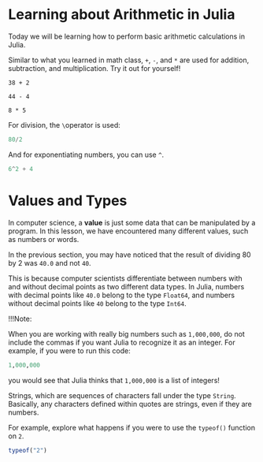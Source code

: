 # Learning about Arithmetic in Julia

Today we will be learning how to perform basic arithmetic calculations in Julia.

Similar to what you learned in math class, `+`, `-`, and `*` are used for addition, subtraction, and multiplication. Try it out for yourself!

```@repl
38 + 2

44 - 4

8 * 5
```

For division, the `\`operator is used:

```julia
80/2
```

And for exponentiating numbers, you can use `^`.

```julia
6^2 + 4
```

# Values and Types

In computer science, a **value** is just some data that can be manipulated by a program. In this lesson, we have encountered many different values, such as numbers or words.

In the previous section, you may have noticed that the result of dividing 80 by 2 was `40.0` and not `40`.

This is because computer scientists differentiate between numbers with and without decimal points as two different data types. In Julia, numbers with decimal points like `40.0` belong to the type `Float64`, and numbers without decimal points like  `40` belong to
the type `Int64`.

!!!Note:

When you are working with really big numbers such as `1,000,000`, do not include the commas if you want Julia to recognize it as an integer. For example, if you were to run this code:

```julia
1,000,000
```

you would see that Julia thinks that `1,000,000` is a list of integers!

Strings, which are sequences of characters fall under the type `String`. Basically, any characters defined within quotes are strings, even if they are numbers.

For example, explore what happens if you were to use the `typeof()` function on `2`.

```julia
typeof("2")
```
